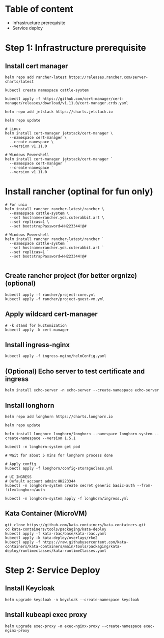 # Table of content

- Infrastructure prerequisite
- Service deploy

# Step 1: Infrastructure prerequisite

## Install cert manager

```shell
helm repo add rancher-latest https://releases.rancher.com/server-charts/latest

kubectl create namespace cattle-system

kubectl apply -f https://github.com/cert-manager/cert-manager/releases/download/v1.11.0/cert-manager.crds.yaml

helm repo add jetstack https://charts.jetstack.io

helm repo update

# Linux
helm install cert-manager jetstack/cert-manager \
  --namespace cert-manager \
  --create-namespace \
  --version v1.11.0

# Windows Powershell
helm install cert-manager jetstack/cert-manager `
  --namespace cert-manager `
  --create-namespace `
  --version v1.11.0
```

# Install rancher (optinal for fun only)

```shell
# For unix
helm install rancher rancher-latest/rancher \
  --namespace cattle-system \
  --set hostname=rancher.yds.cuterabbit.art \
  --set replicas=1 \
  --set bootstrapPassword=HH223344!@#

# Windows Powershell
helm install rancher rancher-latest/rancher `
  --namespace cattle-system `
  --set hostname=rancher.yds.cuterabbit.art `
  --set replicas=1 `
  --set bootstrapPassword=HH223344!@#
  
```

## Create rancher project (for better orgnize) (optional)
```shell
kubectl apply -f rancher/project-core.yml
kubectl apply -f rancher/project-guest-vm.yml
```

## Apply wildcard cert-manager

```shell
# -k stand for kuztomization
kubectl apply -k cert-manager
```

## Install ingress-nginx

```shell
kubectl apply -f ingress-nginx/helmConfig.yaml
```

## (Optional) Echo server to test certificate and ingress
```shell
helm install echo-server -n echo-server --create-namespace echo-server
```

## Install longhorn

```shell
helm repo add longhorn https://charts.longhorn.io

helm repo update

helm install longhorn longhorn/longhorn --namespace longhorn-system --create-namespace --version 1.5.1

kubectl -n longhorn-system get pod

# Wait for about 5 mins for longhorn process done

# Apply config
kubectl apply -f longhorn/config-storageclass.yml

# UI INGRESS
# Default account admin:HH223344
kubectl -n longhorn-system create secret generic basic-auth --from-file=longhorn/auth

kubectl -n longhorn-system apply -f longhorn/ingress.yml
```

## Kata Container (MicroVM)

```shell
git clone https://github.com/kata-containers/kata-containers.git
cd kata-containers/tools/packaging/kata-deploy
kubectl apply -f kata-rbac/base/kata-rbac.yaml
kubectl apply -k kata-deploy/overlays/rke2
kubectl apply -f https://raw.githubusercontent.com/kata-containers/kata-containers/main/tools/packaging/kata-deploy/runtimeclasses/kata-runtimeClasses.yaml
```

# Step 2: Service Deploy

## Install Keycloak

```shell
helm upgrade keycloak -n keycloak --create-namespace keycloak
```

## Install kubeapi exec proxy
```shell
helm upgrade exec-proxy -n exec-nginx-proxy --create-namespace exec-nginx-proxy
```
